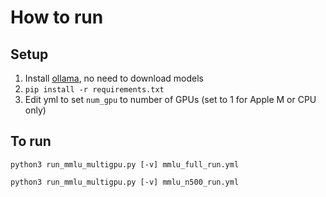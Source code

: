 # How to run

## Setup
1. Install [ollama](https://ollama.com), no need to download models
1. `pip install -r requirements.txt`
1. Edit yml to set `num_gpu` to number of GPUs (set to 1 for Apple M or CPU only)


## To run

`python3 run_mmlu_multigpu.py [-v] mmlu_full_run.yml`

`python3 run_mmlu_multigpu.py [-v] mmlu_n500_run.yml`
